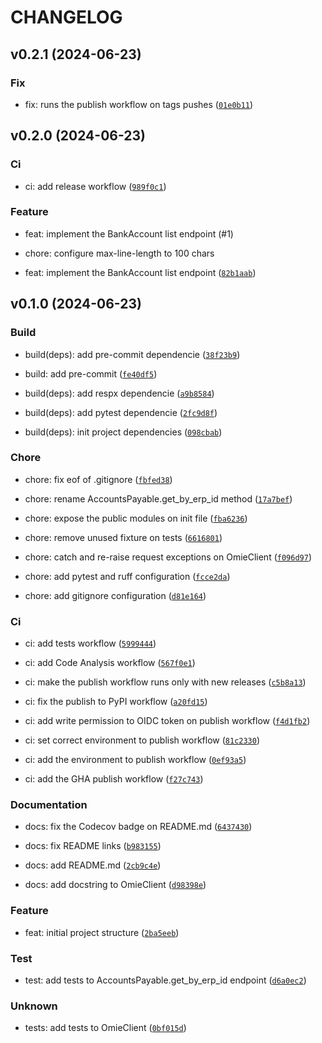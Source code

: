 # CHANGELOG

## v0.2.1 (2024-06-23)

### Fix

* fix: runs the publish workflow on tags pushes ([`01e0b11`](https://github.com/morais90/omie-client/commit/01e0b113206eb0f86ddcfc5d62a41740b8381adb))

## v0.2.0 (2024-06-23)

### Ci

* ci: add release workflow ([`989f0c1`](https://github.com/morais90/omie-client/commit/989f0c11b60d3ec5cf7f31845fdd60ee0d65e485))

### Feature

* feat: implement the BankAccount list endpoint (#1)

* chore: configure max-line-length to 100 chars
* feat: implement the BankAccount list endpoint ([`82b1aab`](https://github.com/morais90/omie-client/commit/82b1aaba24244444b0ceb520737a7af0c5f13891))

## v0.1.0 (2024-06-23)

### Build

* build(deps): add pre-commit dependencie ([`38f23b9`](https://github.com/morais90/omie-client/commit/38f23b9a317d4d8fc01de5c62bdc1177dff4e19c))

* build: add pre-commit ([`fe40df5`](https://github.com/morais90/omie-client/commit/fe40df5ebbf841c86128cfb0557242424dc6436e))

* build(deps): add respx dependencie ([`a9b8584`](https://github.com/morais90/omie-client/commit/a9b858408a0aaad50826822047522b6e3dc0f6e0))

* build(deps): add pytest dependencie ([`2fc9d8f`](https://github.com/morais90/omie-client/commit/2fc9d8fc6873b6035680618bd4f0c61b977afa5e))

* build(deps): init project dependencies ([`098cbab`](https://github.com/morais90/omie-client/commit/098cbab210df0847fc6cc982a97c3ea8cdb019f1))

### Chore

* chore: fix eof of .gitignore ([`fbfed38`](https://github.com/morais90/omie-client/commit/fbfed382b5af9f69aa72d7e232a88ab8a6ef1274))

* chore: rename AccountsPayable.get_by_erp_id method ([`17a7bef`](https://github.com/morais90/omie-client/commit/17a7bef136f1f8ccd948bb9d9c5db8ce9a3bfddb))

* chore: expose the public modules on init file ([`fba6236`](https://github.com/morais90/omie-client/commit/fba623633ec3d9ddf89e78767f3ad08eda17dd88))

* chore: remove unused fixture on tests ([`6616801`](https://github.com/morais90/omie-client/commit/66168010d85aea754341a40c16a6547b91d2ebec))

* chore: catch and re-raise request exceptions on OmieClient ([`f096d97`](https://github.com/morais90/omie-client/commit/f096d9706458210c11790b53737e963f2592c50f))

* chore: add pytest and ruff configuration ([`fcce2da`](https://github.com/morais90/omie-client/commit/fcce2dac4fc3c28a05daf1609a402b8e9ef66a18))

* chore: add gitignore configuration ([`d81e164`](https://github.com/morais90/omie-client/commit/d81e164f266e1e6735903cad5dd1855fe5c4ceb1))

### Ci

* ci: add tests workflow ([`5999444`](https://github.com/morais90/omie-client/commit/5999444e472f46f7d5d4b12663269b25a9b03947))

* ci: add Code Analysis workflow ([`567f0e1`](https://github.com/morais90/omie-client/commit/567f0e1533e4c556069d59fb18c90e4655c06635))

* ci: make the publish workflow runs only with new releases ([`c5b8a13`](https://github.com/morais90/omie-client/commit/c5b8a13e1faa7c0fb4af5ef9ca6a98ae1ac3b4e7))

* ci: fix the publish to PyPI workflow ([`a20fd15`](https://github.com/morais90/omie-client/commit/a20fd15ce7f7e5cb5314fa060885ef4b6d0758b8))

* ci: add write permission to OIDC token on publish workflow ([`f4d1fb2`](https://github.com/morais90/omie-client/commit/f4d1fb24a58e390488a10b113127fe4f7e0dfe2d))

* ci: set correct environment to publish workflow ([`81c2330`](https://github.com/morais90/omie-client/commit/81c2330b951af3c9c05f20ecfdaae5a13edd00a4))

* ci: add the environment to publish workflow ([`0ef93a5`](https://github.com/morais90/omie-client/commit/0ef93a5303581a9d2c11460b710a1c81ed709299))

* ci: add the GHA publish workflow ([`f27c743`](https://github.com/morais90/omie-client/commit/f27c743e04e0f97fd96e165358f4fee6bed56cd3))

### Documentation

* docs: fix the Codecov badge on README.md ([`6437430`](https://github.com/morais90/omie-client/commit/6437430f31c4a8e229f81439e24762f2983126e2))

* docs: fix README links ([`b983155`](https://github.com/morais90/omie-client/commit/b983155ddf0a34617444f6b56cb0cb320f524992))

* docs: add README.md ([`2cb9c4e`](https://github.com/morais90/omie-client/commit/2cb9c4e4266ff2617907ff738c2c8fec87d5e268))

* docs: add docstring to OmieClient ([`d98398e`](https://github.com/morais90/omie-client/commit/d98398ef472962e591f79ffcf83407e5660642be))

### Feature

* feat: initial project structure ([`2ba5eeb`](https://github.com/morais90/omie-client/commit/2ba5eeb6dde799593c4f20e914e146cd3059cc59))

### Test

* test: add tests to AccountsPayable.get_by_erp_id endpoint ([`d6a0ec2`](https://github.com/morais90/omie-client/commit/d6a0ec28b1c40cd7aaec39c369d14e9cab6ec99d))

### Unknown

* tests: add tests to OmieClient ([`0bf015d`](https://github.com/morais90/omie-client/commit/0bf015da893b07c9d2aff28856cbc8726742a856))
